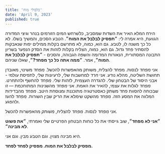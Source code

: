 ```yaml
---
title: 'בלבולי מוח'
date: 'April 9, 2023'
published: true
---
```


הירח המלא האיר את השדות שמסביב, כלשרחש המים הזורמים בנהר וגיצי המדורה הגוועת, היא אמרה לי: **״תפסיק לבלבל את המוח״**. הטבע הסכים, והמשיך בשלו. לא כל כך משנה לו, לטבע. גם הוא, כמוה, לא מתרשם בקלות ממילים יפות שנאבקות להסתיר פחד גדול. גם הוא, כמוה, הצליח בקלות לזהות את הסדק הנפער בשריון התבונה המסתורית, הנאורות המדומה והשפה הגבוהה, והסכים - **״תפסיק לבלבל את המוח״**, אמר. **״ממה אתה כל כך מפחד?״**, שאלו שניהם.

אני _מפחד_ לנסות. מפחד להצליח, משותק מהאפשרות להכשל.
_מפחד_ משינוי, מאובדן תחושת השליטה, מהלא נודע.
אני _חרד_ למחשבות שלי, לרעיונות שלי, לתפיסת עולמי - אבני היסוד של הבטחון שלי. להגדרה העצמית, לזהות שלי.
_מפחד_ להחשף ולהתחרט. _מפחד_ לגלות את עצמי, להאיר את האמת.
אני _מפחד_ מהשנינות המתוחכמת — זו שבכוחה להסוות פחד משתק כאסטרטגיה מתוכננת ומנוסחת היטב.
_מפחד_ מהבדידות המלווה את המסע הזה. _מפחד_ מהשקט שימלא את הריק שבין השורות. _מפחד_ להעז ולהפגע.

אני _מפחד_ לנסות. _מפחד_ להצליח, _משותק_ מהאפשרות להכשל.

**״אני לא מפחד״**, שוב גייסתי את כל כוחות הבטחון הפרטיים שלי ואמרתי, **״את פשוט לא מבינה״**.

היא מבינה מצוין. וגם הטבע מבין. וגם אני.

**מפסיק לבלבל את המוח. מפסיק לפחד לפחד.**